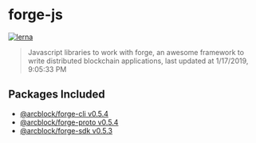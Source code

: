 # forge-js

[![lerna](https://img.shields.io/badge/maintained%20with-lerna-cc00ff.svg)](https://lernajs.io/)

> Javascript libraries to work with forge, an awesome framework to write distributed blockchain applications, last updated at 1/17/2019, 9:05:33 PM

## Packages Included

- [@arcblock/forge-cli v0.5.4](./packages/forge-cli)
- [@arcblock/forge-proto v0.5.4](./packages/forge-proto)
- [@arcblock/forge-sdk v0.5.3](./packages/forge-sdk)

